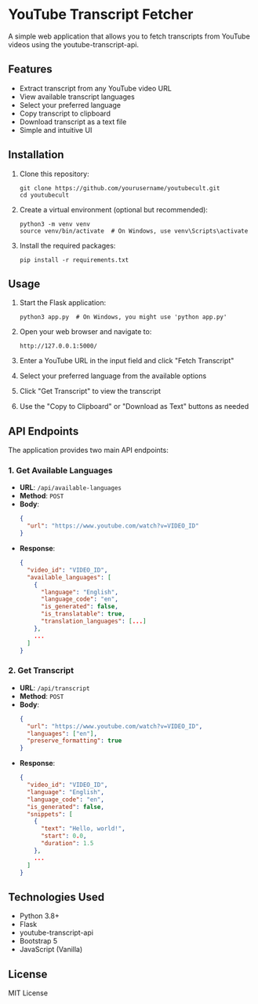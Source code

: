 # YouTube Transcript Fetcher

A simple web application that allows you to fetch transcripts from YouTube videos using the youtube-transcript-api.

## Features

- Extract transcript from any YouTube video URL
- View available transcript languages
- Select your preferred language
- Copy transcript to clipboard
- Download transcript as a text file
- Simple and intuitive UI

## Installation

1. Clone this repository:
   ```
   git clone https://github.com/yourusername/youtubecult.git
   cd youtubecult
   ```

2. Create a virtual environment (optional but recommended):
   ```
   python3 -m venv venv
   source venv/bin/activate  # On Windows, use venv\Scripts\activate
   ```

3. Install the required packages:
   ```
   pip install -r requirements.txt
   ```

## Usage

1. Start the Flask application:
   ```
   python3 app.py  # On Windows, you might use 'python app.py'
   ```

2. Open your web browser and navigate to:
   ```
   http://127.0.0.1:5000/
   ```

3. Enter a YouTube URL in the input field and click "Fetch Transcript"

4. Select your preferred language from the available options

5. Click "Get Transcript" to view the transcript

6. Use the "Copy to Clipboard" or "Download as Text" buttons as needed

## API Endpoints

The application provides two main API endpoints:

### 1. Get Available Languages

- **URL**: `/api/available-languages`
- **Method**: `POST`
- **Body**:
  ```json
  {
    "url": "https://www.youtube.com/watch?v=VIDEO_ID"
  }
  ```
- **Response**:
  ```json
  {
    "video_id": "VIDEO_ID",
    "available_languages": [
      {
        "language": "English",
        "language_code": "en",
        "is_generated": false,
        "is_translatable": true,
        "translation_languages": [...]
      },
      ...
    ]
  }
  ```

### 2. Get Transcript

- **URL**: `/api/transcript`
- **Method**: `POST`
- **Body**:
  ```json
  {
    "url": "https://www.youtube.com/watch?v=VIDEO_ID",
    "languages": ["en"],
    "preserve_formatting": true
  }
  ```
- **Response**:
  ```json
  {
    "video_id": "VIDEO_ID",
    "language": "English",
    "language_code": "en",
    "is_generated": false,
    "snippets": [
      {
        "text": "Hello, world!",
        "start": 0.0,
        "duration": 1.5
      },
      ...
    ]
  }
  ```

## Technologies Used

- Python 3.8+
- Flask
- youtube-transcript-api
- Bootstrap 5
- JavaScript (Vanilla)

## License

MIT License 